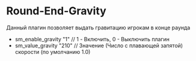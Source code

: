 # Round-End-Gravity
Данный плагин позволяет выдать гравитацию игрокам в конце раунда
- sm_enable_gravity "1" // 1 - Включить, 0 - Выключить плагин
- sm_value_gravity "210" // Значение (Число с плавающей запятой) скорости (по умолчанию 1.0)
